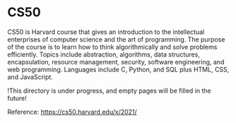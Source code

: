 # CS50
CS50 is Harvard course that gives an introduction to the intellectual enterprises of computer science and the art of programming. The purpose of the course is to learn how to think algorithmically and solve problems efficiently. Topics include abstraction, algorithms, data structures, encapsulation, resource management, security, software engineering, and web programming. Languages include C, Python, and SQL plus HTML, CSS, and JavaScript. 

!This directory is under progress, and empty pages will be filled in the future! 

Reference: https://cs50.harvard.edu/x/2021/
